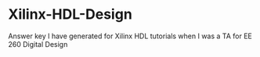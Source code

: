 # Xilinx-HDL-Design
Answer key I have generated for Xilinx HDL tutorials when I was a TA for EE 260 Digital Design
